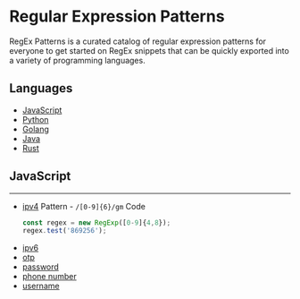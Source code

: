 # Regular Expression Patterns

RegEx Patterns is a curated catalog of regular expression patterns for everyone to get started on RegEx snippets that can be quickly exported into a variety of programming languages.

Languages
---
 - [JavaScript](#javascript)
 - [Python](#python)
 - [Golang](#go)
 - [Java](#java)
 - [Rust](#rust)

## JavaScript
---
- [ipv4]()
    Pattern - ```/[0-9]{6}/gm```
    Code
    ```js
    const regex = new RegExp([0-9]{4,8});
    regex.test('869256');
    ```
- [ipv6]()
- [otp]()
- [password]()
- [phone number]()
- [username]()
